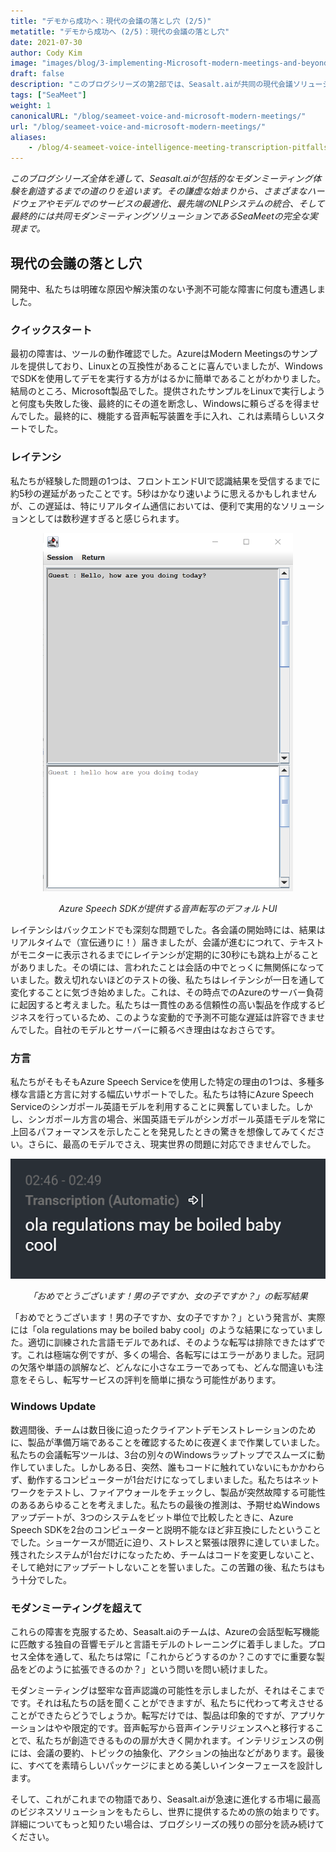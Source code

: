 ```yaml
---
title: "デモから成功へ：現代の会議の落とし穴 (2/5)"
metatitle: "デモから成功へ (2/5)：現代の会議の落とし穴"
date: 2021-07-30
author: Cody Kim
image: "images/blog/3-implementing-Microsoft-modern-meetings-and-beyond/SeaMeet animation.gif"
draft: false
description: "このブログシリーズの第2部では、Seasalt.aiが共同の現代会議ソリューションであるSeaMeetをどのように作成したかを紹介します。"
tags: ["SeaMeet"]
weight: 1  
canonicalURL: "/blog/seameet-voice-and-microsoft-modern-meetings/"
url: "/blog/seameet-voice-and-microsoft-modern-meetings/"
aliases:
    - /blog/4-seameet-voice-intelligence-meeting-transcription-pitfalls-of-microsoft-modern-meetings/
---
```


*このブログシリーズ全体を通して、Seasalt.aiが包括的なモダンミーティング体験を創造するまでの道のりを追います。その謙虚な始まりから、さまざまなハードウェアやモデルでのサービスの最適化、最先端のNLPシステムの統合、そして最終的には共同モダンミーティングソリューションであるSeaMeetの完全な実現まで。*

## 現代の会議の落とし穴

開発中、私たちは明確な原因や解決策のない予測不可能な障害に何度も遭遇しました。

### クイックスタート

最初の障害は、ツールの動作確認でした。AzureはModern Meetingsのサンプルを提供しており、Linuxとの互換性があることに喜んでいましたが、WindowsでSDKを使用してデモを実行する方がはるかに簡単であることがわかりました。結局のところ、Microsoft製品でした。提供されたサンプルをLinuxで実行しようと何度も失敗した後、最終的にその道を断念し、Windowsに頼らざるを得ませんでした。最終的に、機能する音声転写装置を手に入れ、これは素晴らしいスタートでした。

### レイテンシ

私たちが経験した問題の1つは、フロントエンドUIで認識結果を受信するまでに約5秒の遅延があったことです。5秒はかなり速いように思えるかもしれませんが、この遅延は、特にリアルタイム通信においては、便利で実用的なソリューションとしては数秒遅すぎると感じられます。

<center>
<img src="/images/blog/4-seameet-voice-intelligence-meeting-transcription-pitfalls-of-microsoft-modern-meetings/default_ui.png" style="width:400px;" alt="Azure Speech SDKによる音声転写のデフォルトUI"/>

*Azure Speech SDKが提供する音声転写のデフォルトUI*
</center>

レイテンシはバックエンドでも深刻な問題でした。各会議の開始時には、結果はリアルタイムで（宣伝通りに！）届きましたが、会議が進むにつれて、テキストがモニターに表示されるまでにレイテンシが定期的に30秒にも跳ね上がることがありました。その頃には、言われたことは会話の中でとっくに無関係になっていました。数え切れないほどのテストの後、私たちはレイテンシが一日を通して変化することに気づき始めました。これは、その時点でのAzureのサーバー負荷に起因すると考えました。私たちは一貫性のある信頼性の高い製品を作成するビジネスを行っているため、このような変動的で予測不可能な遅延は許容できませんでした。自社のモデルとサーバーに頼るべき理由はなおさらです。

### 方言

私たちがそもそもAzure Speech Serviceを使用した特定の理由の1つは、多種多様な言語と方言に対する幅広いサポートでした。私たちは特にAzure Speech Serviceのシンガポール英語モデルを利用することに興奮していました。しかし、シンガポール方言の場合、米国英語モデルがシンガポール英語モデルを常に上回るパフォーマンスを示したことを発見したときの驚きを想像してみてください。さらに、最高のモデルでさえ、現実世界の問題に対応できませんでした。

<center>
<img src="/images/blog/4-seameet-voice-intelligence-meeting-transcription-pitfalls-of-microsoft-modern-meetings/bad_result.png"/>

*「おめでとうございます！男の子ですか、女の子ですか？」の転写結果*
</center>

「おめでとうございます！男の子ですか、女の子ですか？」という発言が、実際には「ola regulations may be boiled baby cool」のような結果になっていました。適切に訓練された言語モデルであれば、そのような転写は排除できたはずです。これは極端な例ですが、多くの場合、各転写にはエラーがありました。冠詞の欠落や単語の誤解など、どんなに小さなエラーであっても、どんな間違いも注意をそらし、転写サービスの評判を簡単に損なう可能性があります。

### Windows Update

数週間後、チームは数日後に迫ったクライアントデモンストレーションのために、製品が準備万端であることを確認するために夜遅くまで作業していました。私たちの会議転写ツールは、3台の別々のWindowsラップトップでスムーズに動作していました。しかしある日、突然、誰もコードに触れていないにもかかわらず、動作するコンピューターが1台だけになってしまいました。私たちはネットワークをテストし、ファイアウォールをチェックし、製品が突然故障する可能性のあるあらゆることを考えました。私たちの最後の推測は、予期せぬWindowsアップデートが、3つのシステムをビット単位で比較したときに、Azure Speech SDKを2台のコンピューターと説明不能なほど非互換にしたということでした。ショーケースが間近に迫り、ストレスと緊張は限界に達していました。残されたシステムが1台だけになったため、チームはコードを変更しないこと、そして絶対にアップデートしないことを誓いました。この苦難の後、私たちはもう十分でした。

### モダンミーティングを超えて

これらの障害を克服するため、Seasalt.aiのチームは、Azureの会話型転写機能に匹敵する独自の音響モデルと言語モデルのトレーニングに着手しました。プロセス全体を通して、私たちは常に「これからどうするのか？このすでに重要な製品をどのように拡張できるのか？」という問いを問い続けました。

モダンミーティングは堅牢な音声認識の可能性を示しましたが、それはそこまでです。それは私たちの話を聞くことができますが、私たちに代わって考えさせることができたらどうでしょうか。転写だけでは、製品は印象的ですが、アプリケーションはやや限定的です。音声転写から音声インテリジェンスへと移行することで、私たちが創造できるものの扉が大きく開かれます。インテリジェンスの例には、会議の要約、トピックの抽象化、アクションの抽出などがあります。最後に、すべてを素晴らしいパッケージにまとめる美しいインターフェースを設計します。

そして、これがこれまでの物語であり、Seasalt.aiが急速に進化する市場に最高のビジネスソリューションをもたらし、世界に提供するための旅の始まりです。詳細についてもっと知りたい場合は、ブログシリーズの残りの部分を読み続けてください。
